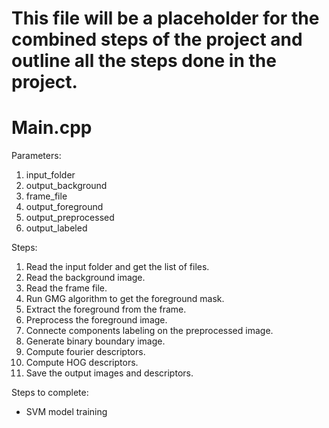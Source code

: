 # This file will be a placeholder for the combined steps of the project and outline all the steps done in the project.

# Main.cpp

Parameters:
1. input_folder
2. output_background
3. frame_file
4. output_foreground
5. output_preprocessed
6. output_labeled

Steps:
1. Read the input folder and get the list of files.
2. Read the background image.
3. Read the frame file.
4. Run GMG algorithm to get the foreground mask.
5. Extract the foreground from the frame.
6. Preprocess the foreground image.
7. Connecte components labeling on the preprocessed image.
8. Generate binary boundary image.
9. Compute fourier descriptors.
10. Compute HOG descriptors.
11. Save the output images and descriptors.

Steps to complete:
- SVM model training
